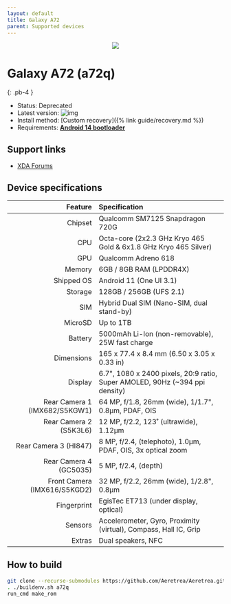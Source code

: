 ```yaml
---
layout: default
title: Galaxy A72
parent: Supported devices
---
```


<p align="center">
  <img loading="lazy" src="/Aeretrea/assets/images/a72.png"/>
</p>

# Galaxy A72 (a72q)
{: .pb-4 }
- Status: Deprecated
- Latest version: ![img](https://img.shields.io/github/v/release/Aeretrea/Aeretrea?filter=a72q*&style=flat-square&color=89bcff)
- Install method: [Custom recovery]({% link guide/recovery.md %})
- Requirements: [**Android 14 bootloader**](https://github.com/Simon1511/a52q-a72q-fw/releases/tag/A725FXXU6EWL4)

## Support links

- [XDA Forums](https://xdaforums.com/f/samsung-galaxy-a72-4g.12141/)

## Device specifications

| Feature                       | Specification                                                               |
| ----------------------------: | :-------------------------------------------------------------------------- |
| Chipset                       | Qualcomm SM7125 Snapdragon 720G                                             |
| CPU                           | Octa-core (2x2.3 GHz Kryo 465 Gold & 6x1.8 GHz Kryo 465 Silver)             |
| GPU                           | Qualcomm Adreno 618                                                         |
| Memory                        | 6GB / 8GB RAM (LPDDR4X)                                                     |
| Shipped OS                    | Android 11 (One UI 3.1)                                                     |
| Storage                       | 128GB / 256GB (UFS 2.1)                                                     |
| SIM                           | Hybrid Dual SIM (Nano-SIM, dual stand-by)                                   |
| MicroSD                       | Up to 1TB                                                                   |
| Battery                       | 5000mAh Li-Ion (non-removable), 25W fast charge                             |
| Dimensions                    | 165 x 77.4 x 8.4 mm (6.50 x 3.05 x 0.33 in)                                 |
| Display                       | 6.7", 1080 x 2400 pixels, 20:9 ratio, Super AMOLED, 90Hz (~394 ppi density) |
| Rear Camera 1 (IMX682/S5KGW1) | 64 MP, f/1.8, 26mm (wide), 1/1.7", 0.8µm, PDAF, OIS                         |
| Rear Camera 2 (S5K3L6)        | 12 MP, f/2.2, 123˚ (ultrawide), 1.12µm                                      |
| Rear Camera 3 (HI847)         | 8 MP, f/2.4, (telephoto), 1.0µm, PDAF, OIS, 3x optical zoom                 |
| Rear Camera 4 (GC5035)        | 5 MP, f/2.4, (depth)                                                        |
| Front Camera (IMX616/S5KGD2)  | 32 MP, f/2.2, 26mm (wide), 1/2.8", 0.8µm                                    |
| Fingerprint                   | EgisTec ET713 (under display, optical)                                      |
| Sensors                       | Accelerometer, Gyro, Proximity (virtual), Compass, Hall IC, Grip            |
| Extras                        | Dual speakers, NFC                                                          |

## How to build

```bash
git clone --recurse-submodules https://github.com/Aeretrea/Aeretrea.git && cd Aeretrea
. ./buildenv.sh a72q
run_cmd make_rom
```
